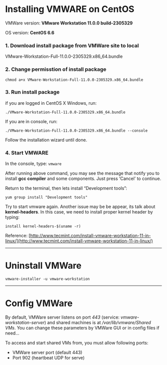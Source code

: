 # Installing VMWARE on CentOS

VMWare version: **VMware Workstation 11.0.0 build-2305329**

OS version: **CentOS 6.6**

### 1. Download install package from VMWare site to local

VMware-Workstation-Full-11.0.0-2305329.x86_64.bundle

### 2. Change permisstion of install package
``chmod a+x VMware-Workstation-Full-11.0.0-2305329.x86_64.bundle ``

### 3. Run install package
if you are logged in CentOS X Windows, run:

``./VMware-Workstation-Full-11.0.0-2305329.x86_64.bundle``

If you are in console, run:

``./VMware-Workstation-Full-11.0.0-2305329.x86_64.bundle --console``

Follow the installation wizard until done.

### 4. Start VMWARE

In the console, type: ``vmware``

After running above command, you may see the message that notify you to install **gcc compiler** and some components. Just press ‘Cancel’ to continue.

Return to the terminal, then lets install “Development tools”:

``yum group install "Development tools"``

Try to start vmware again. Another issue may be be appear, its talk about **kernel-headers**. In this case, we need to install proper kernel header by typing:

``install kernel-headers-$(uname -r) ``

Reference: [http://www.tecmint.com/install-vmware-workstation-11-in-linux/](http://www.tecmint.com/install-vmware-workstation-11-in-linux/)

---
# Uninstall VMWare
``vmware-installer -u vmware-workstation``

---
# Config VMWare
By default, VMWare server listens on port *443* (service: *vmware-workstation-server*) and shared machines is at */var/lib/vmware/Shared VMs*. You can change these parameters by VMWare GUI or in config files if need...

To access and start shared VMs from, you must allow following ports:

*  VMWare server port (default 443)
* Port 902 (heartbeat UDP for serve)
